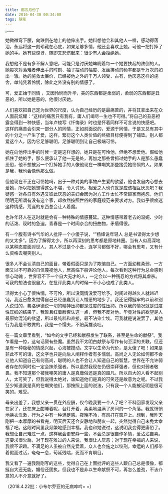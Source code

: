 ```yaml
---
title: 都五月份了
date: 2016-04-30 00:34:08
tags: 随笔
---
```



<img src="https://gitee.com/clownaxcvd/blogimg/raw/master/img/background1.jpg" alt="landscape" style="zoom:33%;" />

她微微弯下腰，向跌倒在地上的他伸出手。她料想他会和其他人一样，感动得落泪，永远将这一刻珍藏在心底，如果足够多情，他还会喜欢上她。可他一把打掉了她的手。她有些惊讶，随即又悲伤起来：很少有人会拒绝她。

我想他不是有多不解人意吧，可能只是讨厌她睥睨着每一个她要扶起的跌倒的人。她每次对落难者伸出手的时刻、袖子摆动的幅度、发丝拂动的频率都是千万次的如出一辙。她的施救太廉价，已经被他之外的千万人领受、占有，他厌恶这样的施舍，单纯凭着怜悯，除此之外没有别的情感了。

可，爱正始于同情 ，又因怜悯而升华，美的东西都是柔弱的，柔弱的东西都是丑恶的，所以她是恶的，他很讨厌她。
<!--more-->
人们喜欢把自己定为世界的尺度，认为自己经历的是最痛苦的，并将其拿出来在众人面前炫耀：“这样的痛苦只有我有，庸人们竭尽一生也不可得。”将自己的丑恶袒露会得到一种快感，当年卢梭写《忏悔录》时也是怀着同样不可言说的快感吧。 这样的痛苦会引来一部分人的同情，正如前面说的，爱源于同情，于是又总有其中的十分之一产生了爱，这样，繁衍这个人类价值的终极目标便得到了铺垫。别人都爱这个人，因为它足够聪明，足够聪明到让自己极端可怜。

她在向他伸出手的时候一定是这样想的，她只是在可怜他，但绝不想爱他。假如他抓住了她的手，那么便承认了他一无是处，再加之那些曾抓过她手的人是那么愚蠢恶俗，他不想被另一个打掉她手的人像他现在一样嘲笑那些接受她怜悯的人。如果是我，我也会像他那么做。

但他现在不正在可怜她吗，出于一种对美的事物产生爱的欲望，他也发自内心想去爱她，所以把她想得这么不堪，令人讨厌。相爱之人也许就是应该相互厌恶吧？我疑惑一对各自有外遇又彼此厌恶的夫妇会因为对方工作太忙不常顾家而抱怨，他们明明无所谓有没有这个家，却依然按照世俗的家庭规范来要求对方。我似乎很痴迷这种情感，荒诞的东西总会让人着魔。

也许年轻人在这时就是会有一种特殊的情感蔓延。这种情感带着老去的温婉、少时的活泼、现时的急迫。青春是一个时间杂合的扭曲物，矛盾得很。

有一个腹有诗书气华的人批评一个小傻子说，“”杨绛说年轻人 总是书读得太少想的又太多”。因为了解得太少，所以再深刻的思考都是原地转圈。当有人似高深地以某种态度面对世人，其人不过是个小丑，连学习都做不好，哪会有思考，又有什么资格去嘲笑别人。

很多人不会认清自己的面目，带着假面只是为了欺骗自己。一方面幼稚柔弱，一方面又以不可靠的自信蔑视他人，居高临下般评论他人。每次看到这种行为总会感到惊心动魄 ，世界容不下一个自大无才的人，一定会以一种残忍的方式将其虐杀。
可我的想法也很自大，在批评此类人的时候一不小心也成了此类人。

活得太小心了很怯懦，不可怜，所以没同情没爱可给予。时间过得越久人就越迟钝，我近日愈发觉得自己已经愚蠢到让人憎恶的地步了。我还记得挺牢的以前和别人说过的，弗洛伊德说一切的精神压抑都是过度的性压抑。所以我的情况就是过度性压抑的结果了。我暂且红着脸否认这一点，但我不反对他。毕竟对性的欲望是人最原始混沌的欲望，所以最纯粹和直接，最不沾染尘埃。可我就是说说罢了，其他行为我是不敢做的，我是一个懦夫，不陪英雄谈吐。

在一篇文章里看到，“如今的文字已经和献祭发生了联系，甚至是生命的献祭”。我乍看是一惊，这句话颇有些魔。虽然我不太明白献祭与写作有何至深的关联，但还是有一种隐秘的情感兴起，心海被搅动。文字以生命为代价，是太傻了吧！如果是非此不可的话，这文字也只是向后人阐释作者有多懦弱。高尚之人无论如何都不会让他人知道自己有何高尚，聪明的人也不会让人知道自己的智慧。世界在不允许弱者存在的同时也一定会抹杀强者。所以虽然我现在仍很崇拜强者，但也对弱者敬畏。我不知道那个被我嘲笑的庸人是真庸俗还是真的超凡。所以自大的人看不起别人，太可笑了，但我说得太绝对，谁知道他们是真的可笑还是故意为之呢。不过我至少知道我是真的在嘲笑他们，那按照上面的说法，只有我一个人能被证明是很可笑的。难受。

母亲出差了，我想父亲一贯在外应酬，仅今晚我要一个人了吧？不料回家发现父亲在家了，还在床上酣睡着呢，台灯开着，柔柔地溢满了房间的一个角落。我就悄悄地换衣洗漱，行为之中有一种满足感。夜晚不冷，有风打在窗户上。想到，我昨天刚把一本厚厚的书看完，明天后天还会安静地和朋友一起，突然觉得自己未免太幸福了吧。这段时间里我频繁地感到幸福，我也和她说过，这说明我变得更庸俗了。我想让自己难过一点，这样我会更安静一些，不会总是很自作多情，爱沾沾自喜。这要求很欠扁，对于现在难过的人来说，我很让人厌恶；对于现在幸福的人来说，我很不识趣。不满足的人虽被自然宠爱着，众人也会施之以绞刑。幸运的人们都带着假面过活，奄奄一息，苟延残喘，死而不肯瞑目。

我又看了一遍我刚刚写的这些，觉得自己在上面批评的这些人跟自己总是很像，都挺自大还无能，媚俗还固执。但我也不是非以生命献祭不可，再怎么差劲，不该介意的人不介意就好了。



（2018.4.22批：小布尔乔亚的无病呻吟= =）
